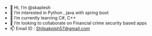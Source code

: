 - 👋 Hi, I’m @skaplesh
- 👀 I’m interested in Python , java with spring boot
- 🌱 I’m currently learning C#, C++
- 💞️ I’m looking to collaborate on Financial crime security based apps 
- 📫 Email ID : Shilpakplsh57@gmail.com

<!---
skaplesh/skaplesh is a ✨ special ✨ repository because its `README.md` (this file) appears on your GitHub profile.
You can click the Preview link to take a look at your changes.
--->
